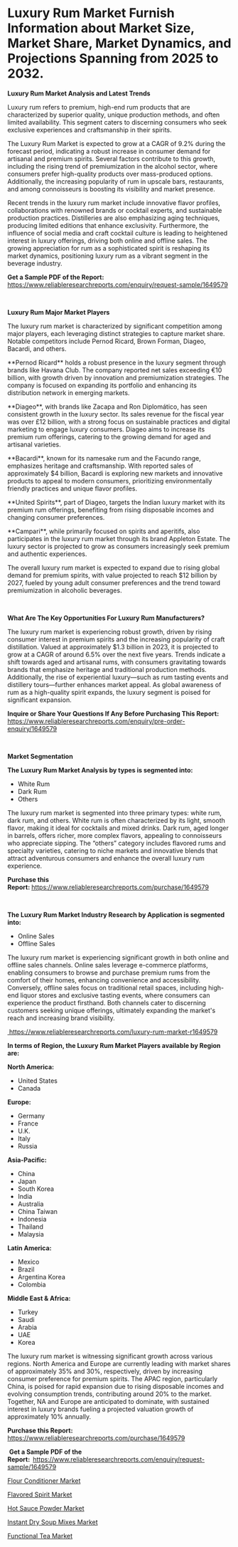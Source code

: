 <p><h1>Luxury Rum Market Furnish Information about Market Size, Market Share, Market Dynamics, and Projections Spanning from 2025 to 2032.</h1></p><p><strong>Luxury Rum Market Analysis and Latest Trends</strong></p>
<p><p>Luxury rum refers to premium, high-end rum products that are characterized by superior quality, unique production methods, and often limited availability. This segment caters to discerning consumers who seek exclusive experiences and craftsmanship in their spirits. </p><p>The Luxury Rum Market is expected to grow at a CAGR of 9.2% during the forecast period, indicating a robust increase in consumer demand for artisanal and premium spirits. Several factors contribute to this growth, including the rising trend of premiumization in the alcohol sector, where consumers prefer high-quality products over mass-produced options. Additionally, the increasing popularity of rum in upscale bars, restaurants, and among connoisseurs is boosting its visibility and market presence.</p><p>Recent trends in the luxury rum market include innovative flavor profiles, collaborations with renowned brands or cocktail experts, and sustainable production practices. Distilleries are also emphasizing aging techniques, producing limited editions that enhance exclusivity. Furthermore, the influence of social media and craft cocktail culture is leading to heightened interest in luxury offerings, driving both online and offline sales. The growing appreciation for rum as a sophisticated spirit is reshaping its market dynamics, positioning luxury rum as a vibrant segment in the beverage industry.</p></p>
<p><strong>Get a Sample PDF of the Report:&nbsp;</strong> <a href="https://www.reliableresearchreports.com/enquiry/request-sample/1649579?utm_campaign=24&utm_medium=2&utm_source=Github&utm_content=ia&utm_term=07042025&utm_id=luxury-rum">https://www.reliableresearchreports.com/enquiry/request-sample/1649579</a></p>
<p>&nbsp;</p>
<p><strong>Luxury Rum Major Market Players</strong></p>
<p><p>The luxury rum market is characterized by significant competition among major players, each leveraging distinct strategies to capture market share. Notable competitors include Pernod Ricard, Brown Forman, Diageo, Bacardi, and others. </p><p>**Pernod Ricard** holds a robust presence in the luxury segment through brands like Havana Club. The company reported net sales exceeding €10 billion, with growth driven by innovation and premiumization strategies. The company is focused on expanding its portfolio and enhancing its distribution network in emerging markets.</p><p>**Diageo**, with brands like Zacapa and Ron Diplomático, has seen consistent growth in the luxury sector. Its sales revenue for the fiscal year was over £12 billion, with a strong focus on sustainable practices and digital marketing to engage luxury consumers. Diageo aims to increase its premium rum offerings, catering to the growing demand for aged and artisanal varieties.</p><p>**Bacardi**, known for its namesake rum and the Facundo range, emphasizes heritage and craftsmanship. With reported sales of approximately $4 billion, Bacardi is exploring new markets and innovative products to appeal to modern consumers, prioritizing environmentally friendly practices and unique flavor profiles.</p><p>**United Spirits**, part of Diageo, targets the Indian luxury market with its premium rum offerings, benefiting from rising disposable incomes and changing consumer preferences. </p><p>**Campari**, while primarily focused on spirits and aperitifs, also participates in the luxury rum market through its brand Appleton Estate. The luxury sector is projected to grow as consumers increasingly seek premium and authentic experiences.</p><p>The overall luxury rum market is expected to expand due to rising global demand for premium spirits, with value projected to reach $12 billion by 2027, fueled by young adult consumer preferences and the trend toward premiumization in alcoholic beverages.</p></p>
<p>&nbsp;</p>
<p><strong>What Are The Key Opportunities For Luxury Rum Manufacturers?</strong></p>
<p><p>The luxury rum market is experiencing robust growth, driven by rising consumer interest in premium spirits and the increasing popularity of craft distillation. Valued at approximately $1.3 billion in 2023, it is projected to grow at a CAGR of around 6.5% over the next five years. Trends indicate a shift towards aged and artisanal rums, with consumers gravitating towards brands that emphasize heritage and traditional production methods. Additionally, the rise of experiential luxury—such as rum tasting events and distillery tours—further enhances market appeal. As global awareness of rum as a high-quality spirit expands, the luxury segment is poised for significant expansion.</p></p>
<p><strong>Inquire or Share Your Questions If Any Before Purchasing This Report:</strong> <a href="https://www.reliableresearchreports.com/enquiry/pre-order-enquiry/1649579?utm_campaign=24&utm_medium=2&utm_source=Github&utm_content=ia&utm_term=07042025&utm_id=luxury-rum">https://www.reliableresearchreports.com/enquiry/pre-order-enquiry/1649579</a></p>
<p>&nbsp;</p>
<p><strong>Market Segmentation</strong></p>
<p><strong>The Luxury Rum Market Analysis by types is segmented into:</strong></p>
<p><ul><li>White Rum</li><li>Dark Rum</li><li>Others</li></ul></p>
<p><p>The luxury rum market is segmented into three primary types: white rum, dark rum, and others. White rum is often characterized by its light, smooth flavor, making it ideal for cocktails and mixed drinks. Dark rum, aged longer in barrels, offers richer, more complex flavors, appealing to connoisseurs who appreciate sipping. The “others” category includes flavored rums and specialty varieties, catering to niche markets and innovative blends that attract adventurous consumers and enhance the overall luxury rum experience.</p></p>
<p><strong>Purchase this Report:&nbsp;</strong><a href="https://www.reliableresearchreports.com/purchase/1649579?utm_campaign=24&utm_medium=2&utm_source=Github&utm_content=ia&utm_term=07042025&utm_id=luxury-rum">https://www.reliableresearchreports.com/purchase/1649579</a></p>
<p>&nbsp;</p>
<p><strong>The Luxury Rum Market Industry Research by Application is segmented into:</strong></p>
<p><ul><li>Online Sales</li><li>Offline Sales</li></ul></p>
<p><p>The luxury rum market is experiencing significant growth in both online and offline sales channels. Online sales leverage e-commerce platforms, enabling consumers to browse and purchase premium rums from the comfort of their homes, enhancing convenience and accessibility. Conversely, offline sales focus on traditional retail spaces, including high-end liquor stores and exclusive tasting events, where consumers can experience the product firsthand. Both channels cater to discerning customers seeking unique offerings, ultimately expanding the market's reach and increasing brand visibility.</p></p>
<p><a href="https://www.reliableresearchreports.com/luxury-rum-market-r1649579?utm_campaign=24&utm_medium=2&utm_source=Github&utm_content=ia&utm_term=07042025&utm_id=luxury-rum">&nbsp;https://www.reliableresearchreports.com/luxury-rum-market-r1649579</a></p>
<p><strong>In terms of Region, the Luxury Rum Market Players available by Region are:</strong></p>
<p>
    <p> <strong> North America: </strong>
        <ul>
            <li>United States</li>
            <li>Canada</li>
        </ul>
        </p> 
    <p> <strong> Europe: </strong>
        <ul>
            <li>Germany</li>
            <li>France</li>
            <li>U.K.</li>
            <li>Italy</li>
            <li>Russia</li>
        </ul>
        </p> 
    <p> <strong> Asia-Pacific: </strong>
        <ul>
            <li>China</li>
            <li>Japan</li>
            <li>South Korea</li>
            <li>India</li>
            <li>Australia</li>
            <li>China Taiwan</li>
            <li>Indonesia</li>
            <li>Thailand</li>
            <li>Malaysia</li>
        </ul>
        </p> 
    <p> <strong> Latin America: </strong>
        <ul>
            <li>Mexico</li>
            <li>Brazil</li>
            <li>Argentina Korea</li>
            <li>Colombia</li>
        </ul>
        </p> 
    <p> <strong> Middle East & Africa: </strong>
        <ul>
            <li>Turkey</li>
            <li>Saudi</li>
            <li>Arabia</li>
            <li>UAE</li>
            <li>Korea</li>
        </ul>
    </p>
    </p>
<p><p>The luxury rum market is witnessing significant growth across various regions. North America and Europe are currently leading with market shares of approximately 35% and 30%, respectively, driven by increasing consumer preference for premium spirits. The APAC region, particularly China, is poised for rapid expansion due to rising disposable incomes and evolving consumption trends, contributing around 20% to the market. Together, NA and Europe are anticipated to dominate, with sustained interest in luxury brands fueling a projected valuation growth of approximately 10% annually.</p></p>
<p><strong>Purchase this Report: </strong><a href="https://www.reliableresearchreports.com/purchase/1649579?utm_campaign=24&utm_medium=2&utm_source=Github&utm_content=ia&utm_term=07042025&utm_id=luxury-rum">https://www.reliableresearchreports.com/purchase/1649579</a></p>
<p>&nbsp;<strong>Get a Sample PDF of the Report:&nbsp;&nbsp;</strong><a href="https://www.reliableresearchreports.com/enquiry/request-sample/1649579?utm_campaign=24&utm_medium=2&utm_source=Github&utm_content=ia&utm_term=07042025&utm_id=luxury-rum">https://www.reliableresearchreports.com/enquiry/request-sample/1649579</a></p>
<p><strong></strong></p>
<p><p><a href="https://github.com/blauetrelawz/Market-Research-Report-List-1/blob/main/flour-conditioner-market.md?utm_campaign=24&utm_medium=2&utm_source=Github&utm_content=ia&utm_term=07042025&utm_id=luxury-rum">Flour Conditioner Market</a></p><p><a href="https://github.com/neiridionna/Market-Research-Report-List-1/blob/main/flavored-spirit-market.md?utm_campaign=24&utm_medium=2&utm_source=Github&utm_content=ia&utm_term=07042025&utm_id=luxury-rum">Flavored Spirit Market</a></p><p><a href="https://github.com/porstgowinjq/Market-Research-Report-List-1/blob/main/hot-sauce-powder-market.md?utm_campaign=24&utm_medium=2&utm_source=Github&utm_content=ia&utm_term=07042025&utm_id=luxury-rum">Hot Sauce Powder Market</a></p><p><a href="https://github.com/amagloeaad54/Market-Research-Report-List-1/blob/main/instant-dry-soup-mixes-market.md?utm_campaign=24&utm_medium=2&utm_source=Github&utm_content=ia&utm_term=07042025&utm_id=luxury-rum">Instant Dry Soup Mixes Market</a></p><p><a href="https://github.com/ximensbisade/Market-Research-Report-List-1/blob/main/functional-tea-market.md?utm_campaign=24&utm_medium=2&utm_source=Github&utm_content=ia&utm_term=07042025&utm_id=luxury-rum">Functional Tea Market</a></p></p>